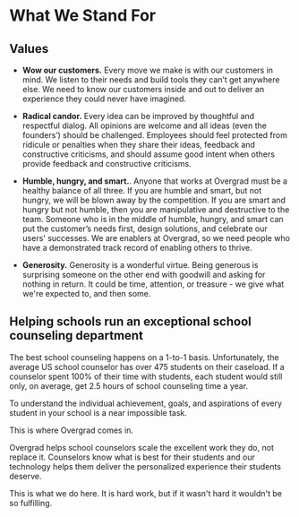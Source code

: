  # What We Stand For

## Values

* **Wow our customers.** Every move we make is with our customers in mind. We listen to their needs and build tools they can’t get anywhere else. We need to know our customers inside and out to deliver an experience they could never have imagined.

* **Radical candor.** Every idea can be improved by thoughtful and respectful dialog. All opinions are welcome and all ideas (even the founders’) should be challenged. Employees should feel protected from ridicule or penalties when they share their ideas, feedback and constructive criticisms, and should assume good intent when others provide feedback and constructive criticisms.

* **Humble, hungry, and smart.**. Anyone that works at Overgrad must be a healthy balance of all three. If you are humble and smart, but not hungry, we will be blown away by the competition. If you are smart and hungry but not humble, then you are manipulative and destructive to the team. Someone who is in the middle of humble, hungry, and smart can put the customer’s needs first, design solutions, and celebrate our users' successes. We are enablers at Overgrad, so we need people who have a demonstrated track record of enabling others to thrive.

* **Generosity.** Generosity is a wonderful virtue. Being generous is surprising someone on the other end with goodwill and asking for nothing in return. It could be time, attention, or treasure - we give what we're expected to, and then some.

## Helping schools run an exceptional school counseling department

The best school counseling happens on a 1-to-1 basis. Unfortunately, the average US school counselor has over 475 students on their caseload. If a counselor spent 100% of their time with students, each student would still only, on average, get 2.5 hours of school counseling time a year.

To understand the individual achievement, goals, and aspirations of every student in your school is a near impossible task.

This is where Overgrad comes in.

Overgrad helps school counselors scale the excellent work they do, not replace it. Counselors know what is best for their students and our technology helps them deliver the personalized experience their students deserve.

This is what we do here. It is hard work, but if it wasn't hard it wouldn't be so fulfilling.